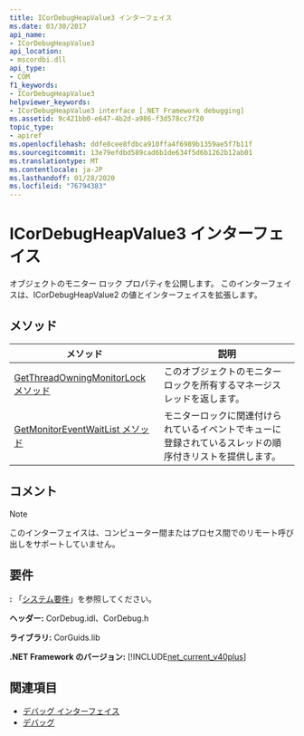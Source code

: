 ```yaml
---
title: ICorDebugHeapValue3 インターフェイス
ms.date: 03/30/2017
api_name:
- ICorDebugHeapValue3
api_location:
- mscordbi.dll
api_type:
- COM
f1_keywords:
- ICorDebugHeapValue3
helpviewer_keywords:
- ICorDebugHeapValue3 interface [.NET Framework debugging]
ms.assetid: 9c421bb0-e647-4b2d-a986-f3d578cc7f20
topic_type:
- apiref
ms.openlocfilehash: ddfe8cee8fdbca910ffa4f6989b1359ae5f7b11f
ms.sourcegitcommit: 13e79efdbd589cad6b1de634f5d6b1262b12ab01
ms.translationtype: MT
ms.contentlocale: ja-JP
ms.lasthandoff: 01/28/2020
ms.locfileid: "76794383"
---
```

# <a name="icordebugheapvalue3-interface"></a>ICorDebugHeapValue3 インターフェイス
オブジェクトのモニター ロック プロパティを公開します。 このインターフェイスは、ICorDebugHeapValue2 の値とインターフェイスを拡張します。  
  
## <a name="methods"></a>メソッド  
  
|メソッド|説明|  
|------------|-----------------|  
|[GetThreadOwningMonitorLock メソッド](icordebugheapvalue3-getthreadowningmonitorlock-method.md)|このオブジェクトのモニターロックを所有するマネージスレッドを返します。|  
|[GetMonitorEventWaitList メソッド](icordebugheapvalue3-getmonitoreventwaitlist-method.md)|モニターロックに関連付けられているイベントでキューに登録されているスレッドの順序付きリストを提供します。|  
  
## <a name="remarks"></a>コメント  
  
> [!NOTE]
> このインターフェイスは、コンピューター間またはプロセス間でのリモート呼び出しをサポートしていません。  
  
## <a name="requirements"></a>要件  
 **:** 「[システム要件](../../../../docs/framework/get-started/system-requirements.md)」を参照してください。  
  
 **ヘッダー:** CorDebug.idl、CorDebug.h  
  
 **ライブラリ:** CorGuids.lib  
  
 **.NET Framework のバージョン:** [!INCLUDE[net_current_v40plus](../../../../includes/net-current-v40plus-md.md)]  
  
## <a name="see-also"></a>関連項目

- [デバッグ インターフェイス](debugging-interfaces.md)
- [デバッグ](index.md)
